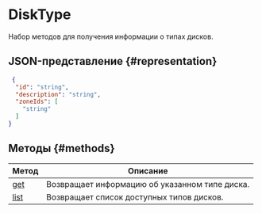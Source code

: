 # DiskType
Набор методов для получения информации о типах дисков.

## JSON-представление {#representation}
```json 
 {
  "id": "string",
  "description": "string",
  "zoneIds": [
    "string"
  ]
}
```

## Методы {#methods}
Метод | Описание
--- | ---
[get](get.md) | Возвращает информацию об указанном типе диска.
[list](list.md) | Возвращает список доступных типов дисков.